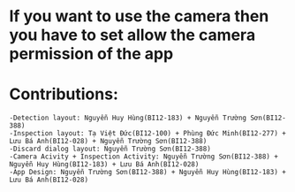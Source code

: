 # If you want to use the camera then you have to set allow the camera permission of the app
# Contributions:
    -Detection layout: Nguyễn Huy Hùng(BI12-183) + Nguyễn Trường Sơn(BI12-388)
    -Inspection layout: Tạ Việt Đức(BI12-100) + Phùng Đức Minh(BI12-277) + Lưu Bá Anh(BI12-028) + Nguyễn Trường Sơn(BI12-388)
    -Discard dialog layout: Nguyễn Trường Sơn(BI12-388)
    -Camera Acivity + Inspection Activity: Nguyễn Trường Sơn(BI12-388) + Nguyễn Huy Hùng(BI12-183) + Lưu Bá Anh(BI12-028)
    -App Design: Nguyễn Trường Sơn(BI12-388) + Nguyễn Huy Hùng(BI12-183) + Lưu Bá Anh(BI12-028)